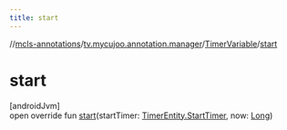 ```yaml
---
title: start
---
```

//[mcls-annotations](../../../index.html)/[tv.mycujoo.annotation.manager](../index.html)/[TimerVariable](index.html)/[start](start.html)



# start



[androidJvm]\
open override fun [start](start.html)(startTimer: [TimerEntity.StartTimer](../-timer-entity/-start-timer/index.html), now: [Long](https://kotlinlang.org/api/latest/jvm/stdlib/kotlin/-long/index.html))




